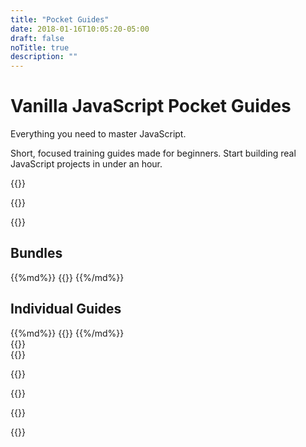 ```yaml
---
title: "Pocket Guides"
date: 2018-01-16T10:05:20-05:00
draft: false
noTitle: true
description: ""
---
```


<h1 class="no-padding-top no-margin-bottom h5">Vanilla JavaScript Pocket Guides</h1>
<p class="text-xlarge margin-bottom-small">Everything you need to master JavaScript.</p>

<span class="text-large">Short, focused training guides made for beginners. Start building real JavaScript projects in under an hour.</span>

{{<cta for="guides-all">}}

{{<guide-formats class="padding-bottom">}}

{{<guide-used-by>}}

## Bundles

<div class="list-spaced">
{{%md%}}
{{<product-list package="bundles">}}
{{%/md%}}
</div>

## Individual Guides

<div class="list-spaced">
{{%md%}}
{{<product-list package="complete">}}
{{%/md%}}
</div>

<div class="padding-top-large padding-bottom">{{<testimonial-patricia-parker photo>}}</div>

<div class="padding-bottom-large">{{<testimonial-chris-baughman photo>}}</div>

{{<guide-skills>}}

{{<guide-money-back>}}

{{<guide-about-me>}}

{{<not-ready-yet>}}